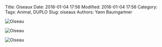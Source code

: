 Title: Oiseaux
Date: 2016-01-04 17:56
Modified: 2016-01-04 17:56
Category:
Tags: Animal, DUPLO
Slug: oiseaux
Authors: Yann Baumgartner

![Oiseau][oiseau-1]

![Oiseau][oiseau-2]

![Oiseau][oiseau-3]

[oiseau-1]: {filename}/images/oiseau-1.jpg  "Oiseau"
[oiseau-2]: {filename}/images/oiseau-2.jpg  "Oiseau"
[oiseau-3]: {filename}/images/oiseau-3.jpg  "Oiseau"
